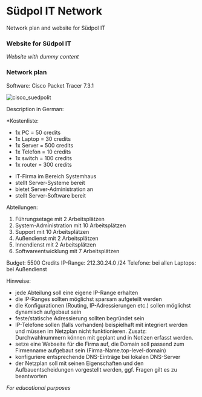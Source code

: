 # Südpol IT Network

Network plan and website for Südpol IT

### Website for Südpol IT

*Website with dummy content*

### Network plan

Software: Cisco Packet Tracer 7.3.1

![cisco_suedpolit](https://user-images.githubusercontent.com/73216174/107852738-b6300880-6e12-11eb-84c9-564eb98f42cc.png)

Description in German:

*Kostenliste:

* 1x PC = 50 credits
* 1x Laptop = 30 credits
* 1x Server = 500 credits
* 1x Telefon = 10 credits
* 1x switch = 100 credits
* 1x router = 300 credits

- IT-Firma im Bereich Systemhaus
- stellt Server-Systeme bereit
- bietet Server-Administration an
- stellt Server-Software bereit

Abteilungen:

1. Führungsetage mit 2 Arbeitsplätzen
2. System-Administration mit 10 Arbeitsplätzen
3. Support mit 10 Arbeitsplätzen
4. Außendienst mit 2 Arbeitsplätzen
5. Innendienst mit 2 Arbeitsplätzen
6. Softwareentwicklung mit 7 Arbeitsplätzen

Budget: 5500 Credits
IP-Range: 212.30.24.0 /24
Telefone: bei allen
Laptops: bei Außendienst

Hinweise:
- jede Abteilung soll eine eigene IP-Range erhalten
- die IP-Ranges sollten möglichst sparsam aufgeteilt werden
- die Konfigurationen (Routing, IP-Adressierungen etc.) sollen möglichst dynamisch aufgebaut sein
- feste/statische Adressierung sollten begründet sein
- IP-Telefone sollen (falls vorhanden) beispielhaft mit integriert werden und müssen im Netzplan nicht funktionieren. Zusatz: Durchwahlnummern können mit geplant und in Notizen erfasst werden.
- setze eine Webseite für die Firma auf, die Domain soll passend zum Firmenname aufgebaut sein (Firma-Name.top-level-domain)
- konfiguriere entsprechende DNS-Einträge bei lokalen DNS-Server
- der Netzplan soll mit seinen Eigenschaften und den Aufbauentscheidungen vorgestellt werden, ggf. Fragen gilt es zu beantworten

*For educational purposes*
